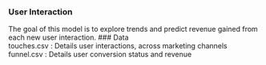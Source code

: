 ### User Interaction<br>
The goal of this model is to explore trends and predict revenue gained from each new user interaction. ### Data <br>touches.csv : Details user interactions, across marketing channels<br>funnel.csv : Details user conversion status and revenue


